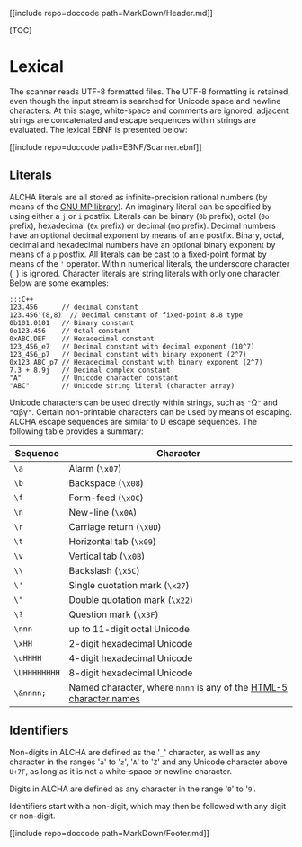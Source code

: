 [[include repo=doccode path=MarkDown/Header.md]]

[TOC]

# Lexical

The scanner reads UTF-8 formatted files.  The UTF-8 formatting is retained, even though the input stream is searched for Unicode space and newline characters.  At this stage, white-space and comments are ignored, adjacent strings are concatenated and escape sequences within strings are evaluated.  The lexical EBNF is presented below:

[[include repo=doccode path=EBNF/Scanner.ebnf]]

## Literals
ALCHA literals are all stored as infinite-precision rational numbers (by means of the [GNU MP library](https://gmplib.org/)). An imaginary literal can be specified by using either a `j` or `i` postfix.  Literals can be binary (`0b` prefix), octal (`0o` prefix), hexadecimal (`0x` prefix) or decimal (no prefix).  Decimal numbers have an optional decimal exponent by means of an `e` postfix.  Binary, octal, decimal and hexadecimal numbers have an optional binary exponent by means of a `p` postfix.  All literals can be cast to a fixed-point format by means of the `'` operator.  Within numerical literals, the underscore character (`_`) is ignored.  Character literals are string literals with only one character.  Below are some examples:

    :::C++
    123.456      // decimal constant
    123.456'(8,8)  // Decimal constant of fixed-point 8.8 type
    0b101.0101   // Binary constant
    0o123.456    // Octal constant
    0xABC.DEF    // Hexadecimal constant
    123_456_e7   // Decimal constant with decimal exponent (10^7)
    123_456_p7   // Decimal constant with binary exponent (2^7)
    0x123_ABC_p7 // Hexadecimal constant with binary exponent (2^7)
    7.3 + 8.9j   // Decimal complex constant
    "A"          // Unicode character constant
    "ABC"        // Unicode string literal (character array)

Unicode characters can be used directly within strings, such as `"`&ohm;`"` and `"`&alpha;&beta;&gamma;`"`.  Certain non-printable characters can be used by means of escaping.  ALCHA escape sequences are similar to D escape sequences.  The following table provides a summary:

Sequence     | Character
--------     | ---------
`\a`         | Alarm (`\x07`)
`\b`         | Backspace (`\x08`)
`\f`         | Form-feed (`\x0C`)
`\n`         | New-line (`\x0A`)
`\r`         | Carriage return (`\x0D`)
`\t`         | Horizontal tab (`\x09`)
`\v`         | Vertical tab (`\x0B`)
`\\`         | Backslash (`\x5C`)
`\'`         | Single quotation mark (`\x27`)
`\"`         | Double quotation mark (`\x22`)
`\?`         | Question mark (`\x3F`)
`\nnn`       | up to 11-digit octal Unicode
`\xHH`       | 2-digit hexadecimal Unicode
`\uHHHH`     | 4-digit hexadecimal Unicode
`\UHHHHHHHH` | 8-digit hexadecimal Unicode
`\&nnnn;`    | Named character, where `nnnn` is any of the [HTML-5 character names](https://w3.org/TR/html5/syntax.html#named-character-references)

## Identifiers
Non-digits in ALCHA are defined as the '`_`' character, as well as any character in the ranges '`a`' to '`z`', '`A`' to '`Z`' and any Unicode character above `U+7F`, as long as it is not a white-space or newline character.

Digits in ALCHA are defined as any character in the range '`0`' to '`9`'.

Identifiers start with a non-digit, which may then be followed with any digit or non-digit.


[[include repo=doccode path=MarkDown/Footer.md]]

